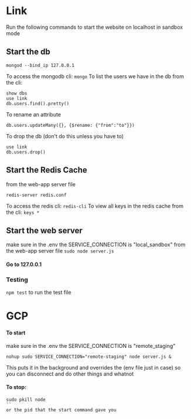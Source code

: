 # Link

Run the following commands to start the website on localhost in sandbox mode

## Start the db
```
mongod --bind_ip 127.0.0.1
```
To access the mongodb cli: ```mongo```
To list the users we have in the db from the cli:
```
show dbs
use link
db.users.find().pretty()
```

To rename an attribute
```
db.users.updateMany({}, {$rename: {"from":"to"}})
```

To drop the db (don't do this unless you have to)
```
use link
db.users.drop()
```

## Start the Redis Cache
from the web-app server file
```
redis-server redis.conf
```

To access the redis cli: ```redis-cli```
To view all keys in the redis cache from the cli: ```keys *```

## Start the web server
make sure in the .env the SERVICE_CONNECTION is "local_sandbox"
from the web-app server file ```sudo node server.js```

#### Go to 127.0.0.1

### Testing
```npm test``` to run the test file

# GCP


#### To start
make sure in the .env the SERVICE_CONNECTION is "remote_staging"
```
nohup sudo SERVICE_CONNECTION="remote-staging" node server.js &
```
This puts it in the background and overrides the (env file just in case) so you can disconnect and do other things and whatnot

#### To stop:
```
sudo pkill node
``
or the pid that the start command gave you

